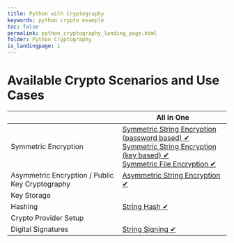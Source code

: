 ```yaml
---
title: Python with Cryptography
keywords: python crypto example
toc: false
permalink: python_cryptography_landing_page.html
folder: Python Cryptography
is_landingpage: 1
---
```


# Available Crypto Scenarios and Use Cases

|                                                 | All in One                             | 
|-------------------------------------------------|----------------------------------------|
| Symmetric Encryption                            | [Symmetric String Encryption (password based) ✔](python_cryptography_symmetric_string_encryption_password_based.html) <br />[Symmetric String Encryption (key based) ✔](python_cryptography_symmetric_string_encryption_key_based.html) <br />[Symmetric File Encryption ✔](python_cryptography_symmetric_file_encryption_password_based.html) |
| Asymmetric Encryption / Public Key Cryptography | [Asymmetric String Encryption ✔](python_cryptography_asymmetric_string_encryption.html) |
| Key Storage                                     |                                        |
| Hashing                                         | [String Hash ✔](python_cryptography_string_hash.html) |
| Crypto Provider Setup                           |                                        |
| Digital Signatures                              | [String Signing ✔](python_cryptography_string_signature.html) |
